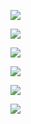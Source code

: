 ![](https://github.com/PRz-classes/2017-bdio-l08-kreacja-pomyslow/blob/master/od_zarzadzania/wizualizacje/strona%20g%C5%82%C3%B3wna/1.png)

![](https://github.com/PRz-classes/2017-bdio-l08-kreacja-pomyslow/blob/master/od_zarzadzania/wizualizacje/strona%20g%C5%82%C3%B3wna/2.png)

![](https://github.com/PRz-classes/2017-bdio-l08-kreacja-pomyslow/blob/master/od_zarzadzania/wizualizacje/strona%20g%C5%82%C3%B3wna/3.png)

![](https://github.com/PRz-classes/2017-bdio-l08-kreacja-pomyslow/blob/master/od_zarzadzania/wizualizacje/strona%20g%C5%82%C3%B3wna/4.png)

![](https://github.com/PRz-classes/2017-bdio-l08-kreacja-pomyslow/blob/master/od_zarzadzania/wizualizacje/strona%20g%C5%82%C3%B3wna/5.png)

![](https://github.com/PRz-classes/2017-bdio-l08-kreacja-pomyslow/blob/master/od_zarzadzania/wizualizacje/strona%20g%C5%82%C3%B3wna/6.png)

